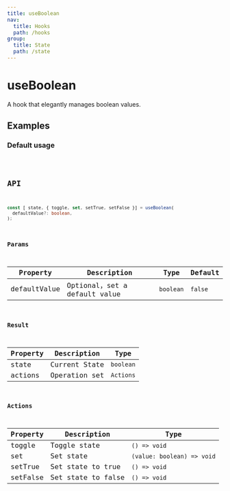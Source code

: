 ```yaml
---
title: useBoolean
nav:
  title: Hooks
  path: /hooks
group:
  title: State
  path: /state
---
```


# useBoolean

<Tag lang="en-US" tags="ssr&crossPlatform"></Tag>

A hook that elegantly manages boolean values.

## Examples

### Default usage

<code src="./demo/demo1.tsx" />

## API

```typescript
const [ state, { toggle, set, setTrue, setFalse }] = useBoolean(
  defaultValue?: boolean,
);
```

### Params

| Property     | Description                   | Type      | Default |
|--------------|-------------------------------|-----------|---------|
| defaultValue | Optional，set a default value | `boolean` | `false` |

### Result

| Property | Description   | Type      |
|----------|---------------|-----------|
| state    | Current State | `boolean` |
| actions  | Operation set | `Actions` |

### Actions
| Property | Description        | Type                       |
|----------|--------------------|----------------------------|
| toggle   | Toggle state       | `() => void`               |
| set      | Set state          | `(value: boolean) => void` |
| setTrue  | Set state to true  | `() => void`               |
| setFalse | Set state to false | `() => void`               |
